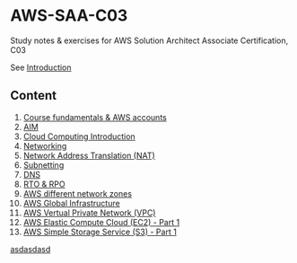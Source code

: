 # AWS-SAA-C03
Study notes &amp; exercises for AWS Solution Architect Associate Certification, C03

See [Introduction](./00-introduction.md)

## Content
 1. [Course fundamentals & AWS accounts](./01-course-fundamentals-and-aws-accounts.md)
 2. [AIM](./02-iam.md)
 3. [Cloud Computing Introduction](./03-cloud-computing-introduction.md)
 4. [Networking](./04-networking.md)
 5. [Network Address Translation (NAT)](./05-nat.md)
 6. [Subnetting](./06-subnetting.md)
 7. [DNS](./07-dns.md)
 8. [RTO & RPO](./08-rpo-rto.md)
 9. [AWS different network zones](./09-aws-different-network-zones.md)
 10. [AWS Global Infrastructure](./10-aws-global-infrastructure.md)
 11. [AWS Vertual Private Network (VPC)](./11-aws-vpc.md)
 12. [AWS Elastic Compute Cloud (EC2) - Part 1](./12-ec2-part1.md)
 13. [AWS Simple Storage Service (S3) - Part 1](./13-aws-s3-part1.md)
 
 
 [asdasdasd](https://google.com/)
